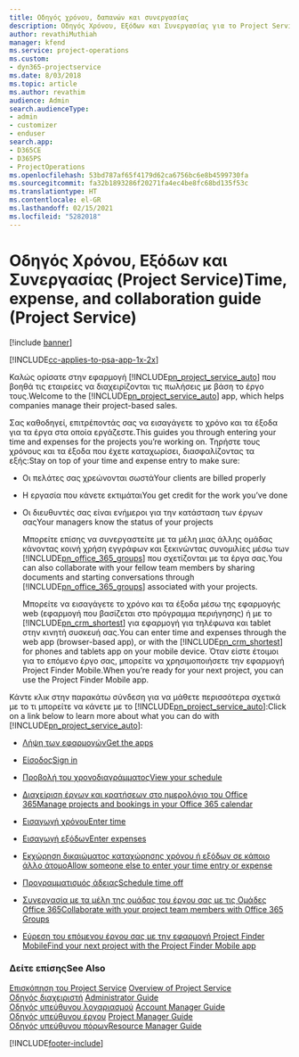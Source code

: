 ```yaml
---
title: Οδηγός χρόνου, δαπανών και συνεργασίας
description: Οδηγός Χρόνου, Εξόδων και Συνεργασίας για το Project Service
author: revathiMuthiah
manager: kfend
ms.service: project-operations
ms.custom:
- dyn365-projectservice
ms.date: 8/03/2018
ms.topic: article
ms.author: revathim
audience: Admin
search.audienceType:
- admin
- customizer
- enduser
search.app:
- D365CE
- D365PS
- ProjectOperations
ms.openlocfilehash: 53bd787af65f4179d62ca6756bc6e8b4599730fa
ms.sourcegitcommit: fa32b1893286f20271fa4ec4be8fc68bd135f53c
ms.translationtype: HT
ms.contentlocale: el-GR
ms.lasthandoff: 02/15/2021
ms.locfileid: "5282018"
---
```

# <a name="time-expense-and-collaboration-guide-project-service"></a><span data-ttu-id="7b656-103">Οδηγός Χρόνου, Εξόδων και Συνεργασίας (Project Service)</span><span class="sxs-lookup"><span data-stu-id="7b656-103">Time, expense, and collaboration guide (Project Service)</span></span>

[!include [banner](../includes/psa-now-project-operations.md)]

[!INCLUDE[cc-applies-to-psa-app-1x-2x](../includes/cc-applies-to-psa-app-1x-2x.md)]

<span data-ttu-id="7b656-104">Καλώς ορίσατε στην εφαρμογή [!INCLUDE[pn_project_service_auto](../includes/pn-project-service-auto.md)] που βοηθά τις εταιρείες να διαχειρίζονται τις πωλήσεις με βάση το έργο τους.</span><span class="sxs-lookup"><span data-stu-id="7b656-104">Welcome to the [!INCLUDE[pn_project_service_auto](../includes/pn-project-service-auto.md)] app, which helps companies manage their project-based sales.</span></span> 
  
 <span data-ttu-id="7b656-105">Σας καθοδηγεί, επιτρέποντάς σας να εισαγάγετε το χρόνο και τα έξοδα για τα έργα στα οποία εργάζεστε.</span><span class="sxs-lookup"><span data-stu-id="7b656-105">This guides you through entering your time and expenses for the projects you’re working on.</span></span> <span data-ttu-id="7b656-106">Τηρήστε τους χρόνους και τα έξοδα που έχετε καταχωρίσει, διασφαλίζοντας τα εξής:</span><span class="sxs-lookup"><span data-stu-id="7b656-106">Stay on top of your time and expense entry to make sure:</span></span>  
  
- <span data-ttu-id="7b656-107">Οι πελάτες σας χρεώνονται σωστά</span><span class="sxs-lookup"><span data-stu-id="7b656-107">Your clients are billed properly</span></span>  
  
- <span data-ttu-id="7b656-108">Η εργασία που κάνετε εκτιμάται</span><span class="sxs-lookup"><span data-stu-id="7b656-108">You get credit for the work you’ve done</span></span>  
  
- <span data-ttu-id="7b656-109">Οι διευθυντές σας είναι ενήμεροι για την κατάσταση των έργων σας</span><span class="sxs-lookup"><span data-stu-id="7b656-109">Your managers know the status of your projects</span></span>  
  
  <span data-ttu-id="7b656-110">Μπορείτε επίσης να συνεργαστείτε με τα μέλη μιας άλλης ομάδας κάνοντας κοινή χρήση εγγράφων και ξεκινώντας συνομιλίες μέσω των [!INCLUDE[pn_office_365_groups](../includes/pn-office-365-groups.md)] που σχετίζονται με τα έργα σας.</span><span class="sxs-lookup"><span data-stu-id="7b656-110">You can also collaborate with your fellow team members by sharing documents and starting conversations through [!INCLUDE[pn_office_365_groups](../includes/pn-office-365-groups.md)] associated with your projects.</span></span>  
  
  <span data-ttu-id="7b656-111">Μπορείτε να εισαγάγετε το χρόνο και τα έξοδα μέσω της εφαρμογής web (εφαρμογή που βασίζεται στο πρόγραμμα περιήγησης) ή με το [!INCLUDE[pn_crm_shortest](../includes/pn-crm-shortest.md)] για εφαρμογή για τηλέφωνα και tablet στην κινητή συσκευή σας.</span><span class="sxs-lookup"><span data-stu-id="7b656-111">You can enter time and expenses through the web app (browser-based app), or with the [!INCLUDE[pn_crm_shortest](../includes/pn-crm-shortest.md)] for phones and tablets app on your mobile device.</span></span> <span data-ttu-id="7b656-112">Όταν είστε έτοιμοι για το επόμενο έργο σας, μπορείτε να χρησιμοποιήσετε την εφαρμογή Project Finder Mobile.</span><span class="sxs-lookup"><span data-stu-id="7b656-112">When you’re ready for your next project, you can use the Project Finder Mobile app.</span></span>  
  
<span data-ttu-id="7b656-113">Κάντε κλικ στην παρακάτω σύνδεση για να μάθετε περισσότερα σχετικά με το τι μπορείτε να κάνετε με το [!INCLUDE[pn_project_service_auto](../includes/pn-project-service-auto.md)]:</span><span class="sxs-lookup"><span data-stu-id="7b656-113">Click on a link below to learn more about what you can do with [!INCLUDE[pn_project_service_auto](../includes/pn-project-service-auto.md)]:</span></span>  
  
-   [<span data-ttu-id="7b656-114">Λήψη των εφαρμογών</span><span class="sxs-lookup"><span data-stu-id="7b656-114">Get the apps</span></span>](../psa/get-apps.md)  
  
-   [<span data-ttu-id="7b656-115">Είσοδος</span><span class="sxs-lookup"><span data-stu-id="7b656-115">Sign in</span></span>](../psa/sign-in.md)  
  
-   [<span data-ttu-id="7b656-116">Προβολή του χρονοδιαγράμματος</span><span class="sxs-lookup"><span data-stu-id="7b656-116">View your schedule</span></span>](../psa/view-schedule.md)  
  
-   [<span data-ttu-id="7b656-117">Διαχείριση έργων και κρατήσεων στο ημερολόγιο του Office 365</span><span class="sxs-lookup"><span data-stu-id="7b656-117">Manage projects and bookings in your Office 365 calendar</span></span>](../psa/manage-project-bookings-office-365-calendar.md)  
  
-   [<span data-ttu-id="7b656-118">Εισαγωγή χρόνου</span><span class="sxs-lookup"><span data-stu-id="7b656-118">Enter time</span></span>](../psa/enter-time.md)  
  
-   [<span data-ttu-id="7b656-119">Εισαγωγή εξόδων</span><span class="sxs-lookup"><span data-stu-id="7b656-119">Enter expenses</span></span>](../psa/enter-expenses.md)  
  
-   [<span data-ttu-id="7b656-120">Εκχώρηση δικαιώματος καταχώρησης χρόνου ή εξόδων σε κάποιο άλλο άτομο</span><span class="sxs-lookup"><span data-stu-id="7b656-120">Allow someone else to enter your time entry or expense</span></span>](../psa/allow-someone-else-enter-time-entry-expense.md)  
  
-   [<span data-ttu-id="7b656-121">Προγραμματισμός άδειας</span><span class="sxs-lookup"><span data-stu-id="7b656-121">Schedule time off</span></span>](../psa/schedule-time-off.md)  
  
-   [<span data-ttu-id="7b656-122">Συνεργασία με τα μέλη της ομάδας του έργου σας με τις Ομάδες Office 365</span><span class="sxs-lookup"><span data-stu-id="7b656-122">Collaborate with your project team members with Office 365 Groups</span></span>](../psa/collaborate-project-team-members-office-365-groups.md)  
  
-   [<span data-ttu-id="7b656-123">Εύρεση του επόμενου έργου σας με την εφαρμογή Project Finder Mobile</span><span class="sxs-lookup"><span data-stu-id="7b656-123">Find your next project with the Project Finder Mobile app</span></span>](../psa/find-next-project-finder-mobile-app.md)  
  
### <a name="see-also"></a><span data-ttu-id="7b656-124">Δείτε επίσης</span><span class="sxs-lookup"><span data-stu-id="7b656-124">See Also</span></span>  
 <span data-ttu-id="7b656-125">[Επισκόπηση του Project Service](../psa/overview.md) </span><span class="sxs-lookup"><span data-stu-id="7b656-125">[Overview of Project Service](../psa/overview.md) </span></span>  
 <span data-ttu-id="7b656-126">[Οδηγός διαχειριστή](../psa/admin-guide.md) </span><span class="sxs-lookup"><span data-stu-id="7b656-126">[Administrator Guide](../psa/admin-guide.md) </span></span>  
 <span data-ttu-id="7b656-127">[Οδηγός υπεύθυνου λογαριασμού](../psa/account-manager-guide.md) </span><span class="sxs-lookup"><span data-stu-id="7b656-127">[Account Manager Guide](../psa/account-manager-guide.md) </span></span>  
 <span data-ttu-id="7b656-128">[Οδηγός υπεύθυνου έργου](../psa/project-manager-guide.md) </span><span class="sxs-lookup"><span data-stu-id="7b656-128">[Project Manager Guide](../psa/project-manager-guide.md) </span></span>  
 [<span data-ttu-id="7b656-129">Οδηγός υπεύθυνου πόρων</span><span class="sxs-lookup"><span data-stu-id="7b656-129">Resource Manager Guide</span></span>](../psa/resource-manager-guide.md)   


[!INCLUDE[footer-include](../includes/footer-banner.md)]